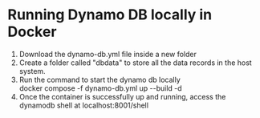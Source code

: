 # Running Dynamo DB locally in Docker
1. Download the dynamo-db.yml file inside a new folder
2. Create a folder called "dbdata" to store all the data records in the host system.
3. Run the command to start the dynamo db locally<br />
   docker compose -f dynamo-db.yml up --build -d <br />
4. Once the container is successfully up and running, access the dynamodb shell at localhost:8001/shell
